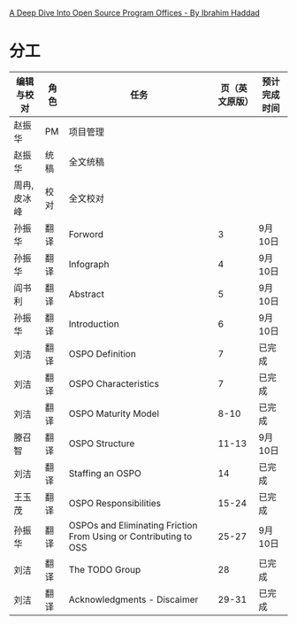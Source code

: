 [A Deep Dive Into Open Source Program Offices - By Ibrahim Haddad](!https://8112310.fs1.hubspotusercontent-na1.net/hubfs/8112310/LF%20Research/LFR_LFAID_Deep_Dive_Open_Source_Program_Offices_081922.pdf?hsCtaTracking=d11dcd9c-049c-4d44-81dc-0d7e07054c67%7Ccb45c958-db17-4c24-ae69-bc723aea709d)
# 分工
| 编辑与校对  | 角色 | 任务                                                               | 页（英文原版） | 预计完成时间 |
| ------ | -- | ---------------------------------------------------------------- | ------- | ------ |
| 赵振华    | PM | 项目管理                                                             |         |        |
| 赵振华    | 统稿 | 全文统稿                                                             |         |        |
| 周冉,皮冰峰     | 校对 | 全文校对                                                             |         |        |
| 孙振华    | 翻译 | Forword                                                          | 3       | 9月10日  |
| 孙振华    | 翻译 | Infograph                                                        | 4       | 9月10日  |
| 阎书利    | 翻译 | Abstract                                                         | 5       | 9月10日  |
| 孙振华    | 翻译 | Introduction                                                     | 6       | 9月10日  |
| 刘洁     | 翻译 | OSPO Definition                                                  | 7       |  已完成  |
| 刘洁     | 翻译 | OSPO Characteristics                                             | 7       |  已完成  |
| 刘洁     | 翻译 | OSPO Maturity Model                                              | 8-10    |  已完成  |
| 滕召智    | 翻译 | OSPO Structure                                                   | 11-13   | 9月10日  |
| 刘洁     | 翻译 | Staffing an OSPO                                                 | 14      |  已完成  |
| 王玉茂 | 翻译 | OSPO Responsibilities                                            | 15-24   | 已完成  |
| 孙振华    | 翻译 | OSPOs and Eliminating Friction From Using or Contributing to OSS | 25-27   | 9月10日  |
| 刘洁     | 翻译 | The TODO Group                                                   | 28      |  已完成  |
| 刘洁     | 翻译 | Acknowledgments - Discaimer                                      | 29-31   | 已完成  |
